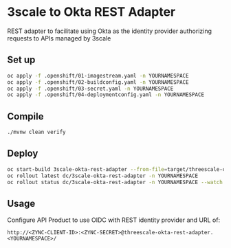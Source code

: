 # 3scale to Okta REST Adapter

REST adapter to facilitate using Okta as the identity provider authorizing
requests to APIs managed by 3scale

## Set up

```bash
oc apply -f .openshift/01-imagestream.yaml -n YOURNAMESPACE
oc apply -f .openshift/02-buildconfig.yaml -n YOURNAMESPACE
oc apply -f .openshift/03-secret.yaml -n YOURNAMESPACE
oc apply -f .openshift/04-deploymentconfig.yaml -n YOURNAMESPACE
```

## Compile

```bash
./mvnw clean verify
```

## Deploy

```bash
oc start-build 3scale-okta-rest-adapter --from-file=target/threescale-okta-rest-adapter-1.0-SNAPSHOT.jar --follow -n YOURNAMESPACE
oc rollout latest dc/3scale-okta-rest-adapter -n YOURNAMESPACE
oc rollout status dc/3scale-okta-rest-adapter -n YOURNAMESPACE --watch
```

## Usage

Configure API Product to use OIDC with REST identity provider and URL of:

```
http://<ZYNC-CLIENT-ID>:<ZYNC-SECRET>@threescale-okta-rest-adapter.<YOURNAMESPACE>/
```
